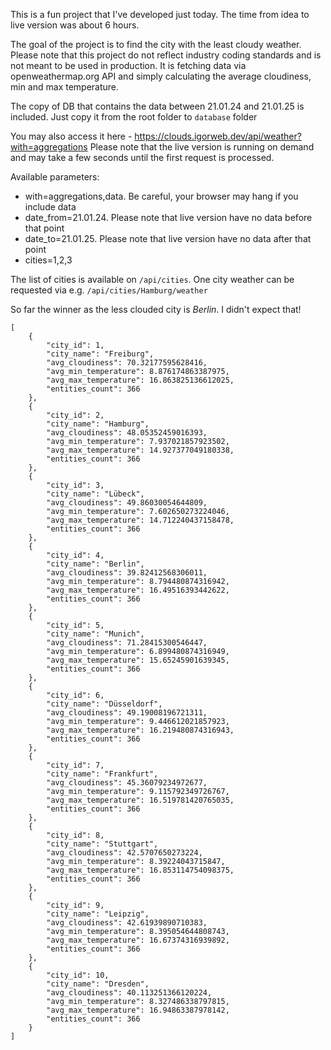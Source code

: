 This is a fun project that I've developed just today. The time from idea to live version was about 6 hours.

The goal of the project is to find the city with the least cloudy weather. Please note that this project do not reflect industry coding standards and is not meant to be used in production. It is fetching data via openweathermap.org API and simply calculating the average cloudiness, min and max temperature.

The copy of DB that contains the data between 21.01.24 and 21.01.25 is included. Just copy it from the root folder to `database` folder

You may also access it here - https://clouds.igorweb.dev/api/weather?with=aggregations
Please note that the live version is running on demand and may take a few seconds until the first request is processed.

Available parameters:
- with=aggregations,data. Be careful, your browser may hang if you include data
- date_from=21.01.24. Please note that live version have no data before that point
- date_to=21.01.25. Please note that live version have no data after that point
- cities=1,2,3

The list of cities is available on `/api/cities`. One city weather can be requested via e.g. `/api/cities/Hamburg/weather`

So far the winner as the less clouded city is *Berlin*. I didn't expect that!


```
[
    {
        "city_id": 1,
        "city_name": "Freiburg",
        "avg_cloudiness": 70.32177595628416,
        "avg_min_temperature": 8.876174863387975,
        "avg_max_temperature": 16.863825136612025,
        "entities_count": 366
    },
    {
        "city_id": 2,
        "city_name": "Hamburg",
        "avg_cloudiness": 48.05352459016393,
        "avg_min_temperature": 7.937021857923502,
        "avg_max_temperature": 14.927377049180338,
        "entities_count": 366
    },
    {
        "city_id": 3,
        "city_name": "Lübeck",
        "avg_cloudiness": 49.86030054644809,
        "avg_min_temperature": 7.602650273224046,
        "avg_max_temperature": 14.712240437158478,
        "entities_count": 366
    },
    {
        "city_id": 4,
        "city_name": "Berlin",
        "avg_cloudiness": 39.82412568306011,
        "avg_min_temperature": 8.794480874316942,
        "avg_max_temperature": 16.49516393442622,
        "entities_count": 366
    },
    {
        "city_id": 5,
        "city_name": "Munich",
        "avg_cloudiness": 71.28415300546447,
        "avg_min_temperature": 6.899480874316949,
        "avg_max_temperature": 15.65245901639345,
        "entities_count": 366
    },
    {
        "city_id": 6,
        "city_name": "Düsseldorf",
        "avg_cloudiness": 49.19008196721311,
        "avg_min_temperature": 9.446612021857923,
        "avg_max_temperature": 16.219480874316943,
        "entities_count": 366
    },
    {
        "city_id": 7,
        "city_name": "Frankfurt",
        "avg_cloudiness": 45.36079234972677,
        "avg_min_temperature": 9.115792349726767,
        "avg_max_temperature": 16.519781420765035,
        "entities_count": 366
    },
    {
        "city_id": 8,
        "city_name": "Stuttgart",
        "avg_cloudiness": 42.5707650273224,
        "avg_min_temperature": 8.39224043715847,
        "avg_max_temperature": 16.853114754098375,
        "entities_count": 366
    },
    {
        "city_id": 9,
        "city_name": "Leipzig",
        "avg_cloudiness": 42.61939890710383,
        "avg_min_temperature": 8.395054644808743,
        "avg_max_temperature": 16.67374316939892,
        "entities_count": 366
    },
    {
        "city_id": 10,
        "city_name": "Dresden",
        "avg_cloudiness": 40.113251366120224,
        "avg_min_temperature": 8.327486338797815,
        "avg_max_temperature": 16.94863387978142,
        "entities_count": 366
    }
]
```
```
